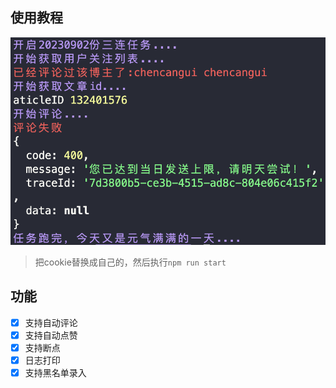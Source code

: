 ## 使用教程

![](./public/pic.jpg)

> 把cookie替换成自己的，然后执行`npm run start`



## 功能

- [x] 支持自动评论
- [x] 支持自动点赞
- [x] 支持断点
- [x] 日志打印
- [x] 支持黑名单录入